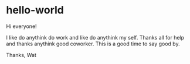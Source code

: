 # hello-world
Hi everyone!

I like do anythink do work and like do anythink my self. Thanks all for help and thanks anythink good coworker. This is a good time to say good by.

Thanks,
Wat
